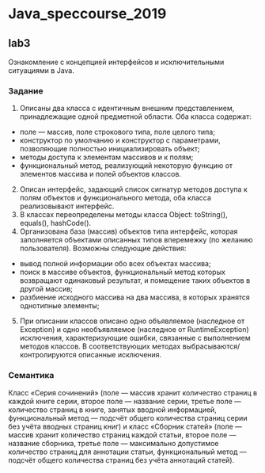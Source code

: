 # Java_speccourse_2019

## lab3
Ознакомление с концепцией интерфейсов и исключительными ситуациями в Java.
### Задание
1. Описаны два класса с идентичным внешним представлением, принадлежащие одной предметной области. Оба класса содержат:
* поле — массив, поле строкового типа, поле целого типа;
* конструктор по умолчанию и конструктор с параметрами, позволяющие полностью инициализировать объект;
* методы доступа к элементам массивов и к полям;
* функциональный метод, реализующий некоторую функцию от элементов массива и полей объектов классов.
2. Описан интерфейс, задающий список сигнатур методов доступа к полям объектов и функционального метода, оба класса реализовывают интерфейс.
3. В классах переопределены методы класса Object: toString(), equals(), hashCode().
4. Организована база (массив) объектов типа интерфейс, которая заполняется объектами описанных типов вперемежку (по желанию пользователя). Возможны следующие действия:
* вывод полной информации обо всех объектах массива;
* поиск в массиве объектов, функциональный метод которых возвращают одинаковый результат, и помещение таких объектов в другой массив; 
* разбиение исходного массива на два массива, в которых хранятся однотипные элементы;
5. При описании классов описано одно объявляемое (наследное от Exception) и одно необъявляемое (наследное от RuntimeException) исключения, характеризующие ошибки, связанные с выполнением методов классов. В соответствующих методах выбрасываются/контролируются описанные исключения.
### Cемантика
Класс «Серия сочинений» (поле — массив хранит количество страниц в каждой книге серии, второе поле — название серии, третье поле — количество страниц в книге, занятых вводной информацией, функциональный метод — подсчёт общего количества страниц серии без учёта вводных страниц книг) и класс «Сборник статей» (поле — массив хранит количество страниц каждой статьи, второе поле — название сборника, третье поле — максимально допустимое количество страниц для аннотации статьи, функциональный метод — подсчёт общего количества страниц без учёта аннотаций статей).
